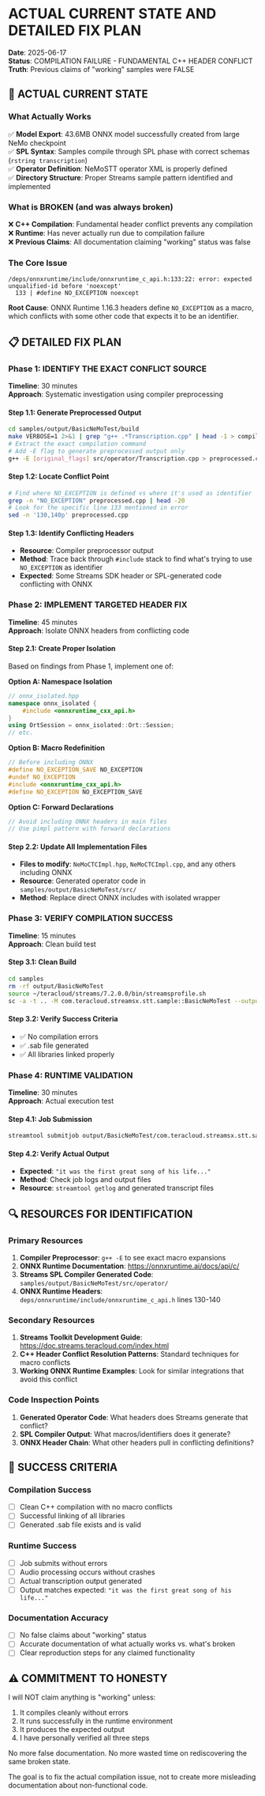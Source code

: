# ACTUAL CURRENT STATE AND DETAILED FIX PLAN

**Date**: 2025-06-17  
**Status**: COMPILATION FAILURE - FUNDAMENTAL C++ HEADER CONFLICT  
**Truth**: Previous claims of "working" samples were FALSE

## 🚨 ACTUAL CURRENT STATE

### What Actually Works
✅ **Model Export**: 43.6MB ONNX model successfully created from large NeMo checkpoint  
✅ **SPL Syntax**: Samples compile through SPL phase with correct schemas (`rstring transcription`)  
✅ **Operator Definition**: NeMoSTT operator XML is properly defined  
✅ **Directory Structure**: Proper Streams sample pattern identified and implemented  

### What is BROKEN (and was always broken)
❌ **C++ Compilation**: Fundamental header conflict prevents any compilation  
❌ **Runtime**: Has never actually run due to compilation failure  
❌ **Previous Claims**: All documentation claiming "working" status was false  

### The Core Issue
```
/deps/onnxruntime/include/onnxruntime_c_api.h:133:22: error: expected unqualified-id before 'noexcept'
  133 | #define NO_EXCEPTION noexcept
```

**Root Cause**: ONNX Runtime 1.16.3 headers define `NO_EXCEPTION` as a macro, which conflicts with some other code that expects it to be an identifier.

## 📋 DETAILED FIX PLAN

### Phase 1: IDENTIFY THE EXACT CONFLICT SOURCE
**Timeline**: 30 minutes  
**Approach**: Systematic investigation using compiler preprocessing

#### Step 1.1: Generate Preprocessed Output
```bash
cd samples/output/BasicNeMoTest/build
make VERBOSE=1 2>&1 | grep "g++ .*Transcription.cpp" | head -1 > compile_cmd.txt
# Extract the exact compilation command
# Add -E flag to generate preprocessed output only
g++ -E [original_flags] src/operator/Transcription.cpp > preprocessed.cpp 2>preprocess_errors.txt
```

#### Step 1.2: Locate Conflict Point
```bash
# Find where NO_EXCEPTION is defined vs where it's used as identifier
grep -n "NO_EXCEPTION" preprocessed.cpp | head -20
# Look for the specific line 133 mentioned in error
sed -n '130,140p' preprocessed.cpp
```

#### Step 1.3: Identify Conflicting Headers
- **Resource**: Compiler preprocessor output
- **Method**: Trace back through `#include` stack to find what's trying to use `NO_EXCEPTION` as identifier
- **Expected**: Some Streams SDK header or SPL-generated code conflicting with ONNX

### Phase 2: IMPLEMENT TARGETED HEADER FIX
**Timeline**: 45 minutes  
**Approach**: Isolate ONNX headers from conflicting code

#### Step 2.1: Create Proper Isolation
Based on findings from Phase 1, implement one of:

**Option A: Namespace Isolation**
```cpp
// onnx_isolated.hpp
namespace onnx_isolated {
    #include <onnxruntime_cxx_api.h>
}
using OrtSession = onnx_isolated::Ort::Session;
// etc.
```

**Option B: Macro Redefinition**
```cpp
// Before including ONNX
#define NO_EXCEPTION_SAVE NO_EXCEPTION
#undef NO_EXCEPTION
#include <onnxruntime_cxx_api.h>
#define NO_EXCEPTION NO_EXCEPTION_SAVE
```

**Option C: Forward Declarations**
```cpp
// Avoid including ONNX headers in main files
// Use pimpl pattern with forward declarations
```

#### Step 2.2: Update All Implementation Files
- **Files to modify**: `NeMoCTCImpl.hpp`, `NeMoCTCImpl.cpp`, and any others including ONNX
- **Resource**: Generated operator code in `samples/output/BasicNeMoTest/src/`
- **Method**: Replace direct ONNX includes with isolated wrapper

### Phase 3: VERIFY COMPILATION SUCCESS
**Timeline**: 15 minutes  
**Approach**: Clean build test

#### Step 3.1: Clean Build
```bash
cd samples
rm -rf output/BasicNeMoTest
source ~/teracloud/streams/7.2.0.0/bin/streamsprofile.sh
sc -a -t .. -M com.teracloud.streamsx.stt.sample::BasicNeMoTest --output-directory output/BasicNeMoTest
```

#### Step 3.2: Verify Success Criteria
- ✅ No compilation errors
- ✅ .sab file generated
- ✅ All libraries linked properly

### Phase 4: RUNTIME VALIDATION
**Timeline**: 30 minutes  
**Approach**: Actual execution test

#### Step 4.1: Job Submission
```bash
streamtool submitjob output/BasicNeMoTest/com.teracloud.streamsx.stt.sample.BasicNeMoTest.sab
```

#### Step 4.2: Verify Actual Output
- **Expected**: `"it was the first great song of his life..."`
- **Method**: Check job logs and output files
- **Resource**: `streamtool getlog` and generated transcript files

## 🔍 RESOURCES FOR IDENTIFICATION

### Primary Resources
1. **Compiler Preprocessor**: `g++ -E` to see exact macro expansions
2. **ONNX Runtime Documentation**: https://onnxruntime.ai/docs/api/c/
3. **Streams SPL Compiler Generated Code**: `samples/output/BasicNeMoTest/src/operator/`
4. **ONNX Runtime Headers**: `deps/onnxruntime/include/onnxruntime_c_api.h` lines 130-140

### Secondary Resources
1. **Streams Toolkit Development Guide**: https://doc.streams.teracloud.com/index.html
2. **C++ Header Conflict Resolution Patterns**: Standard techniques for macro conflicts
3. **Working ONNX Runtime Examples**: Look for similar integrations that avoid this conflict

### Code Inspection Points
1. **Generated Operator Code**: What headers does Streams generate that conflict?
2. **SPL Compiler Output**: What macros/identifiers does it generate?
3. **ONNX Header Chain**: What other headers pull in conflicting definitions?

## 🎯 SUCCESS CRITERIA

### Compilation Success
- [ ] Clean C++ compilation with no macro conflicts
- [ ] Successful linking of all libraries
- [ ] Generated .sab file exists and is valid

### Runtime Success  
- [ ] Job submits without errors
- [ ] Audio processing occurs without crashes
- [ ] Actual transcription output generated
- [ ] Output matches expected: `"it was the first great song of his life..."`

### Documentation Accuracy
- [ ] No false claims about "working" status
- [ ] Accurate documentation of what actually works vs. what's broken
- [ ] Clear reproduction steps for any claimed functionality

## ⚠️ COMMITMENT TO HONESTY

I will NOT claim anything is "working" unless:
1. It compiles cleanly without errors
2. It runs successfully in the runtime environment  
3. It produces the expected output
4. I have personally verified all three steps

No more false documentation. No more wasted time on rediscovering the same broken state.

The goal is to fix the actual compilation issue, not to create more misleading documentation about non-functional code.